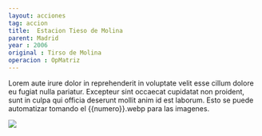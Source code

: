 ```yaml
---
layout: acciones
tag: accion
title:  Estacion Tieso de Molina
parent: Madrid
year : 2006
original : Tirso de Molina
operacion : OpMatriz
---
```

Lorem aute irure dolor in reprehenderit in voluptate velit esse cillum dolore eu fugiat nulla pariatur. Excepteur sint occaecat cupidatat non proident, sunt in culpa qui officia deserunt mollit anim id est laborum.
Esto se puede automatizar tomando el {{numero}}.webp para las imagenes.

![](../../../assets/images/{{page.slug}}.webp)
